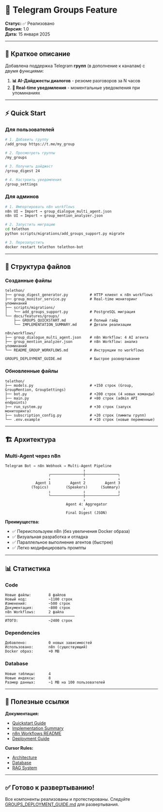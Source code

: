 # 👥 Telegram Groups Feature

**Статус:** ✅ Реализовано  
**Версия:** 1.0  
**Дата:** 15 января 2025

---

## 🎯 Краткое описание

Добавлена поддержка Telegram **групп** (в дополнение к каналам) с двумя функциями:

1. **📊 AI-Дайджесты диалогов** - резюме разговоров за N часов
2. **🔔 Real-time уведомления** - моментальные уведомления при упоминаниях

---

## ⚡ Quick Start

### Для пользователей

```bash
# 1. Добавить группу
/add_group https://t.me/my_group

# 2. Просмотреть группы
/my_groups

# 3. Получить дайджест
/group_digest 24

# 4. Настроить уведомления
/group_settings
```

### Для админов

```bash
# 1. Импортировать n8n workflows
n8n UI → Import → group_dialogue_multi_agent.json
n8n UI → Import → group_mention_analyzer.json

# 2. Запустить миграцию
cd telethon
python scripts/migrations/add_groups_support.py migrate

# 3. Перезапустить
docker restart telethon telethon-bot
```

---

## 📂 Структура файлов

### Созданные файлы

```
telethon/
├── group_digest_generator.py          # HTTP клиент к n8n workflows
├── group_monitor_service.py           # Real-time мониторинг упоминаний
├── scripts/migrations/
│   └── add_groups_support.py          # PostgreSQL миграция
└── docs/features/groups/
    ├── GROUPS_QUICKSTART.md           # Полный гайд
    └── IMPLEMENTATION_SUMMARY.md      # Детали реализации

n8n/workflows/
├── group_dialogue_multi_agent.json    # n8n Workflow: 4 AI агента
├── group_mention_analyzer.json        # n8n Workflow: анализ упоминаний
└── README_GROUP_WORKFLOWS.md          # Инструкции по workflows

GROUPS_DEPLOYMENT_GUIDE.md             # Быстрое развертывание
```

### Обновленные файлы

```
telethon/
├── models.py                          # +150 строк (Group, GroupMention, GroupSettings)
├── bot.py                             # +200 строк (4 новых команды)
├── main.py                            # +80 строк (admin API endpoints)
├── run_system.py                      # +30 строк (запуск мониторинга)
├── subscription_config.py             # +20 строк (лимиты групп)
└── .env.example                       # +10 строк (новые переменные)
```

---

## 🏗️ Архитектура

### Multi-Agent через n8n

```
Telegram Bot → n8n Webhook → Multi-Agent Pipeline
                                    ↓
                    ┌───────────────┼───────────────┐
                    ↓               ↓               ↓
              Agent 1         Agent 2         Agent 3
            (Topics)        (Speakers)      (Summary)
                    ↓               ↓               ↓
                    └───────────────┼───────────────┘
                                    ↓
                            Agent 4: Aggregator
                                    ↓
                            Final Digest (JSON)
```

**Преимущества:**
- ✅ Переиспользуем n8n (без увеличения Docker образа)
- ✅ Визуальная разработка и отладка
- ✅ Параллельное выполнение агентов (быстрее)
- ✅ Легко модифицировать промпты

---

## 📊 Статистика

### Code

```
Новые файлы:        8 файлов
Новый код:          ~1100 строк
Изменений:          ~500 строк
Документация:       ~800 строк
n8n Workflows:      2 файла
────────────────────────────────
ИТОГО:              ~2400 строк
```

### Dependencies

```
Добавлено:          0 новых зависимостей
Использовано:       n8n (существующий)
Docker образ:       +0 MB
```

### Database

```
Новые таблицы:      4
Новые индексы:      8
Размер данных:      ~1 MB на 100 пользователей
```

---

## 🔗 Полезные ссылки

**Документация:**
- [Quickstart Guide](telethon/docs/features/groups/GROUPS_QUICKSTART.md)
- [Implementation Summary](telethon/docs/features/groups/IMPLEMENTATION_SUMMARY.md)
- [n8n Workflows README](n8n/workflows/README_GROUP_WORKFLOWS.md)
- [Deployment Guide](GROUPS_DEPLOYMENT_GUIDE.md)

**Cursor Rules:**
- [Architecture](,cursor/rules/telegram-bot/02-architecture.mdc)
- [Database](,cursor/rules/telegram-bot/03-database.mdc)
- [RAG System](,cursor/rules/telegram-bot/07-rag.mdc)

---

## ✅ Готово к развертыванию!

Все компоненты реализованы и протестированы. Следуйте [GROUPS_DEPLOYMENT_GUIDE.md](GROUPS_DEPLOYMENT_GUIDE.md) для развертывания.

